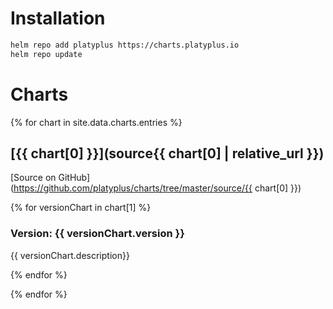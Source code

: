 # Installation

```sh
helm repo add platyplus https://charts.platyplus.io
helm repo update
```

# Charts

{% for chart in site.data.charts.entries %}

## [{{ chart[0] }}](source{{ chart[0] | relative_url }})

[Source on GitHub](https://github.com/platyplus/charts/tree/master/source/{{ chart[0] }})

{% for versionChart in chart[1] %}

### Version: {{ versionChart.version }}

{{ versionChart.description}}

{% endfor %}

{% endfor %}
